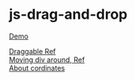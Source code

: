 # js-drag-and-drop

[Demo](https://laughing-edison-270381.netlify.app/)

[Draggable Ref](https://glitch.com/edit/#!/frosted-deeply-tango?path=script.js%3A47%3A2) \
[Moving div around, Ref](https://www.tnado.com/blog/javascript-move-div-with-the-mouse/?cookie=accept) \
[About cordinates](https://javascript.info/size-and-scroll#geometry)